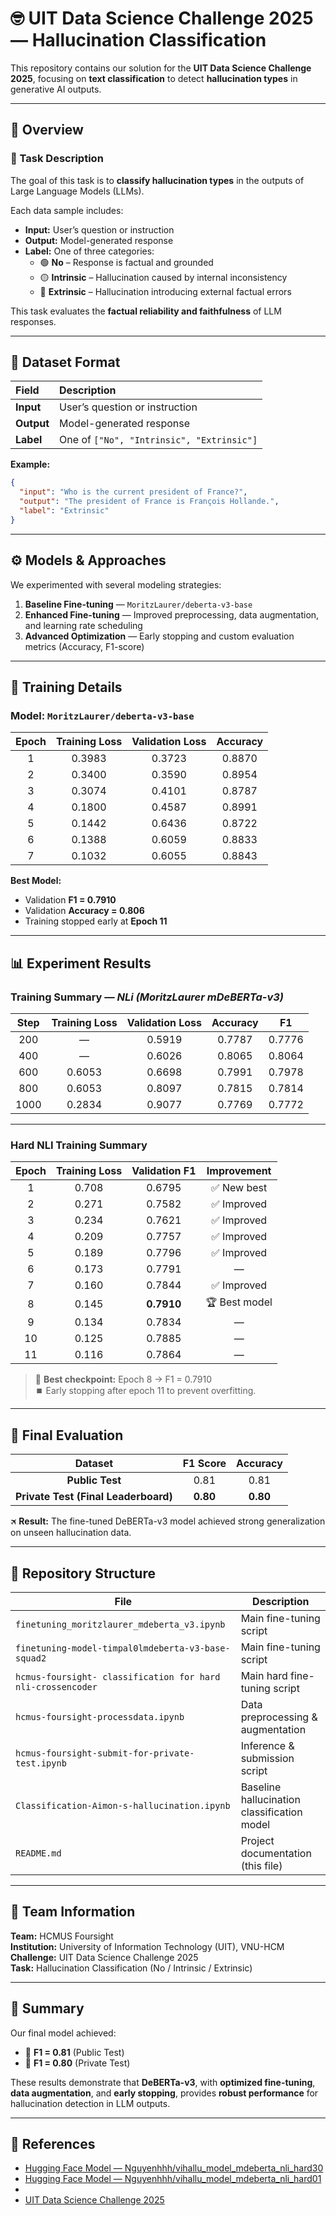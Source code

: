 # 🤓 UIT Data Science Challenge 2025 — Hallucination Classification

This repository contains our solution for the **UIT Data Science Challenge 2025**, focusing on **text classification** to detect **hallucination types** in generative AI outputs.

---

## 📘 Overview

### 🧩 Task Description
The goal of this task is to **classify hallucination types** in the outputs of Large Language Models (LLMs).  

Each data sample includes:
- **Input:** User’s question or instruction  
- **Output:** Model-generated response  
- **Label:** One of three categories:
  - 🟢 **No** – Response is factual and grounded  
  - 🟡 **Intrinsic** – Hallucination caused by internal inconsistency  
  - 🔴 **Extrinsic** – Hallucination introducing external factual errors  

This task evaluates the **factual reliability and faithfulness** of LLM responses.

---

## 🧩 Dataset Format

| Field | Description |
|:------|:-------------|
| **Input** | User’s question or instruction |
| **Output** | Model-generated response |
| **Label** | One of `["No", "Intrinsic", "Extrinsic"]` |

**Example:**
```json
{
  "input": "Who is the current president of France?",
  "output": "The president of France is François Hollande.",
  "label": "Extrinsic"
}
```

---

## ⚙️ Models & Approaches

We experimented with several modeling strategies:

1. **Baseline Fine-tuning** — `MoritzLaurer/deberta-v3-base`  
2. **Enhanced Fine-tuning** — Improved preprocessing, data augmentation, and learning rate scheduling  
3. **Advanced Optimization** — Early stopping and custom evaluation metrics (Accuracy, F1-score)

---

## 🧠 Training Details

### Model: `MoritzLaurer/deberta-v3-base`

| Epoch | Training Loss | Validation Loss | Accuracy |
|:------:|:--------------:|:----------------:|:---------:|
| 1 | 0.3983 | 0.3723 | 0.8870 |
| 2 | 0.3400 | 0.3590 | 0.8954 |
| 3 | 0.3074 | 0.4101 | 0.8787 |
| 4 | 0.1800 | 0.4587 | 0.8991 |
| 5 | 0.1442 | 0.6436 | 0.8722 |
| 6 | 0.1388 | 0.6059 | 0.8833 |
| 7 | 0.1032 | 0.6055 | 0.8843 |

**Best Model:**
- Validation **F1 = 0.7910**
- Validation **Accuracy = 0.806**
- Training stopped early at **Epoch 11**

---

## 📊 Experiment Results

### Training Summary — *NLi (MoritzLaurer mDeBERTa-v3)*

| Step | Training Loss | Validation Loss | Accuracy | F1 |
|:----:|:--------------:|:----------------:|:---------:|:--:|
| 200 | — | 0.5919 | 0.7787 | 0.7776 |
| 400 | — | 0.6026 | 0.8065 | 0.8064 |
| 600 | 0.6053 | 0.6698 | 0.7991 | 0.7978 |
| 800 | 0.6053 | 0.8097 | 0.7815 | 0.7814 |
| 1000 | 0.2834 | 0.9077 | 0.7769 | 0.7772 |

---

### Hard NLI Training Summary

| Epoch | Training Loss | Validation F1 | Improvement |
|:------:|:--------------:|:--------------:|:-------------:|
| 1 | 0.708 | 0.6795 | ✅ New best |
| 2 | 0.271 | 0.7582 | ✅ Improved |
| 3 | 0.234 | 0.7621 | ✅ Improved |
| 4 | 0.209 | 0.7757 | ✅ Improved |
| 5 | 0.189 | 0.7796 | ✅ Improved |
| 6 | 0.173 | 0.7791 | — |
| 7 | 0.160 | 0.7844 | ✅ Improved |
| 8 | 0.145 | **0.7910** | 🏆 Best model |
| 9 | 0.134 | 0.7834 | — |
| 10 | 0.125 | 0.7885 | — |
| 11 | 0.116 | 0.7864 | — |

> 🧩 **Best checkpoint:** Epoch 8 → F1 = 0.7910  
> ⏹️ Early stopping after epoch 11 to prevent overfitting.

---

## 🚀 Final Evaluation

| Dataset | F1 Score | Accuracy |
|:---------:|:----------:|:-----------:|
| **Public Test** | 0.81 | 0.81 |
| **Private Test (Final Leaderboard)** | **0.80** | **0.80** |

🛪️ **Result:** The fine-tuned DeBERTa-v3 model achieved strong generalization on unseen hallucination data.

---

## 📂 Repository Structure

| File | Description |
|------|--------------|
| `finetuning_moritzlaurer_mdeberta_v3.ipynb` | Main fine-tuning script |
| `finetuning-model-timpal0lmdeberta-v3-base-squad2` | Main fine-tuning script |
| `hcmus-foursight- classification for hard nli-crossencoder` | Main hard fine-tuning script |
| `hcmus-foursight-processdata.ipynb` | Data preprocessing & augmentation |
| `hcmus-foursight-submit-for-private-test.ipynb` | Inference & submission script |
| `Classification-Aimon-s-hallucination.ipynb` | Baseline hallucination classification model |
| `README.md` | Project documentation (this file) |

---

## 👥 Team Information

**Team:** HCMUS Foursight  
**Institution:** University of Information Technology (UIT), VNU-HCM  
**Challenge:** UIT Data Science Challenge 2025  
**Task:** Hallucination Classification (No / Intrinsic / Extrinsic)

---

## 🏁 Summary

Our final model achieved:
- 🥇 **F1 = 0.81** (Public Test)
- 🥈 **F1 = 0.80** (Private Test)

These results demonstrate that **DeBERTa-v3**, with **optimized fine-tuning**, **data augmentation**, and **early stopping**, provides **robust performance** for hallucination detection in LLM outputs.

---

## 🔗 References

- [Hugging Face Model — Nguyenhhh/vihallu_model_mdeberta_nli_hard30](https://huggingface.co/Nguyenhhh/vihallu_model_mdeberta_nli_hard30)  
- [Hugging Face Model — Nguyenhhh/vihallu_model_mdeberta_nli_hard01](https://huggingface.co/Nguyenhhh/vihallu_model_mdeberta_nli_hard01)
- 
- [UIT Data Science Challenge 2025](https://github.com/nguyeudinhhaduong/UIT-Data-Science-Challenge-2025)

